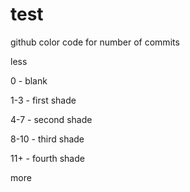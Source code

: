 # test
 
 
 github color code for number of commits
 
 less 
 
 0 - blank
 
 1-3 - first shade
 
 4-7  - second shade
 
 8-10  - third shade
 
 11+  - fourth shade 
 
 more
  
 
